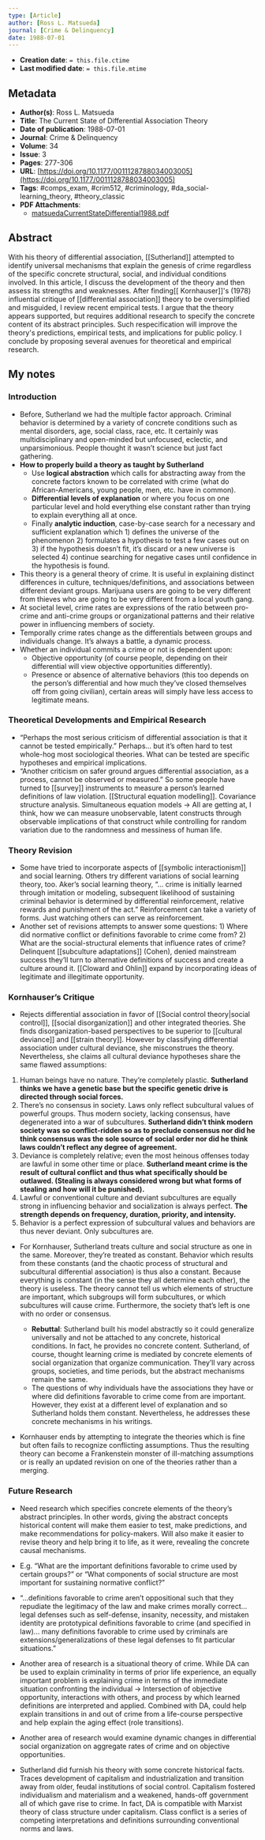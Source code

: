 ```yaml
---
type: [Article]
author: [Ross L. Matsueda]
journal: [Crime & Delinquency]
date: 1988-07-01
---
```


* **Creation date**: `= this.file.ctime`
* **Last modified date**: `= this.file.mtime`

## Metadata

* **Author(s)**: Ross L. Matsueda
* **Title**: The Current State of Differential Association Theory
* **Date of publication**: 1988-07-01
* **Journal**: Crime & Delinquency
* **Volume**: 34
* **Issue**: 3
* **Pages**: 277-306
* **URL**: [https://doi.org/10.1177/0011128788034003005](https://doi.org/10.1177/0011128788034003005)
* **Tags**: #comps_exam, #crim512, #criminology, #da_social-learning_theory, #theory_classic
* **PDF Attachments**:
  * [matsuedaCurrentStateDifferential1988.pdf](zotero://open-pdf/library/items/IKIAS2VM)

## Abstract

With his theory of differential association, [[Sutherland]] attempted to identify universal mechanisms that explain the genesis of crime regardless of the specific concrete structural, social, and individual conditions involved. In this article, I discuss the development of the theory and then assess its strengths and weaknesses. After finding[[ Kornhauser]]'s (1978) influential critique of [[differential association]] theory to be oversimplified and misguided, I review recent empirical tests. I argue that the theory appears supported, but requires additional research to specify the concrete content of its abstract principles. Such respecification will improve the theory's predictions, empirical tests, and implications for public policy. I conclude by proposing several avenues for theoretical and empirical research.

## My notes

### Introduction

* Before, Sutherland we had the multiple factor approach. Criminal behavior is determined by a variety of concrete conditions such as mental disorders, age, social class, race, etc. It certainly was multidisciplinary and open-minded but unfocused, eclectic, and unparsimonious. People thought it wasn’t science but just fact gathering.
* **How to properly build a theory as taught by Sutherland**
	* Use **logical abstraction** which calls for abstracting away from the concrete factors known to be correlated with crime (what do African-Americans, young people, men, etc. have in common).
	* **Differential levels of explanation** or where you focus on one particular level and hold everything else constant rather than trying to explain everything all at once.
	* Finally **analytic induction**, case-by-case search for a necessary and sufficient explanation which 1) defines the universe of the phenomenon 2) formulates a hypothesis to test a few cases out on 3) if the hypothesis doesn’t fit, it’s discard or a new universe is selected 4) continue searching for negative cases until confidence in the hypothesis is found.
* This theory is a general theory of crime. It is useful in explaining distinct differences in culture, techniques/definitions, and associations between different deviant groups. Marijuana users are going to be very different from thieves who are going to be very different from a local youth gang.
* At societal level, crime rates are expressions of the ratio between pro-crime and anti-crime groups or organizational patterns and their relative power in influencing members of society.
* Temporally crime rates change as the differentials between groups and individuals change. It’s always a battle, a dynamic process.
* Whether an individual commits a crime or not is dependent upon:
	* Objective opportunity (of course people, depending on their differential will view objective opportunities differently).
	* Presence or absence of alternative behaviors (this too depends on the person’s differential and how much they’ve closed themselves off from going civilian), certain areas will simply have less access to legitimate means.

### Theoretical Developments and Empirical Research

* “Perhaps the most serious criticism of differential association is that it cannot be tested empirically.” Perhaps… but it’s often hard to test whole-hog most sociological theories. What can be tested are specific hypotheses and empirical implications.
* “Another criticism on safer ground argues differential association, as a process, cannot be observed or measured.” So some people have turned to [[survey]] instruments to measure a person’s learned definitions of law violation. [[Structural equation modelling]]. Covariance structure analysis. Simultaneous equation models -> All are getting at, I think, how we can measure unobservable, latent constructs through observable implications of that construct while controlling for random variation due to the randomness and messiness of human life.

### Theory Revision

* Some have tried to incorporate aspects of [[symbolic interactionism]] and social learning. Others try different variations of social learning theory, too. Aker’s social learning theory, “... crime is initially learned through imitation or modeling, subsequent likelihood of sustaining criminal behavior is determined by differential reinforcement, relative rewards and punishment of the act.” Reinforcement can take a variety of forms. Just watching others can serve as reinforcement.
* Another set of revisions attempts to answer some questions: 1) Where did normative conflict or definitions favorable to crime come from? 2) What are the social-structural elements that influence rates of crime? Delinquent [[subculture adaptations]] (Cohen), denied mainstream success they’ll turn to alternative definitions of success and create a culture around it. [[Cloward and Ohlin]] expand by incorporating ideas of legitimate and illegitimate opportunity.

### Kornhauser’s Critique

* Rejects differential association in favor of [[Social control theory|social control]], [[social disorganization]] and other integrated theories. She finds disorganization-based perspectives to be superior to [[cultural deviance]] and [[strain theory]]. However by classifying differential association under cultural deviance, she misconstrues the theory. Nevertheless, she claims all cultural deviance hypotheses share the same flawed assumptions:

1. Human beings have no nature. They’re completely plastic. **Sutherland thinks we have a genetic base but the specific genetic drive is directed through social forces.**
2. There’s no consensus in society. Laws only reflect subcultural values of powerful groups. Thus modern society, lacking consensus, have degenerated into a war of subcultures. **Sutherland didn’t think modern society was so conflict-ridden so as to preclude consensus nor did he think consensus was the sole source of social order nor did he think laws couldn’t reflect any degree of agreement.**
3. Deviance is completely relative; even the most heinous offenses today are lawful in some other time or place. **Sutherland meant crime is the result of cultural conflict and thus what specifically should be outlawed. (Stealing is always considered wrong but what forms of stealing and how will it be punished).**
4. Lawful or conventional culture and deviant subcultures are equally strong in influencing behavior and socialization is always perfect. **The strength depends on frequency, duration, priority, and intensity.**
5. Behavior is a perfect expression of subcultural values and behaviors are thus never deviant. Only subcultures are.

* For Kornhauser, Sutherland treats culture and social structure as one in the same. Moreover, they’re treated as constant. Behavior which results from these constants (and the chaotic process of structural and subcultural differential association) is thus also a constant. Because everything is constant (in the sense they all determine each other), the theory is useless. The theory cannot tell us which elements of structure are important, which subgroups will form subcultures, or which subcultures will cause crime. Furthermore, the society that’s left is one with no order or consensus.
	* **Rebuttal**: Sutherland built his model abstractly so it could generalize universally and not be attached to any concrete, historical conditions. In fact, he provides no concrete content. Sutherland, of course, thought learning crime is mediated by concrete elements of social organization that organize communication. They’ll vary across groups, societies, and time periods, but the abstract mechanisms remain the same.
	* The questions of why individuals have the associations they have or where did definitions favorable to crime come from are important. However, they exist at a different level of explanation and so Sutherland holds them constant. Nevertheless, he addresses these concrete mechanisms in his writings.

* Kornhauser ends by attempting to integrate the theories which is fine but often fails to recognize conflicting assumptions. Thus the resulting theory can become a Frankenstein monster of ill-matching assumptions or is really an updated revision on one of the theories rather than a merging.

### Future Research

* Need research which specifies concrete elements of the theory’s abstract principles. In other words, giving the abstract concepts historical content will make them easier to test, make predictions, and make recommendations for policy-makers. Will also make it easier to revise theory and help bring it to life, as it were, revealing the concrete causal mechanisms.
  
* E.g. “What are the important definitions favorable to crime used by certain groups?” or “What components of social structure are most important for sustaining normative conflict?”
  
* “...definitions favorable to crime aren’t oppositional such that they repudiate the legitimacy of the law and make crimes morally correct… legal defenses such as self-defense, insanity, necessity, and mistaken identity are prototypical definitions favorable to crime (and specified in law)... many definitions favorable to crime used by criminals are extensions/generalizations of these legal defenses to fit particular situations.”
  
* Another area of research is a situational theory of crime. While DA can be used to explain criminality in terms of prior life experience, an equally important problem is explaining crime in terms of the immediate situation confronting the individual -> Intersection of objective opportunity, interactions with others, and process by which learned definitions are interpreted and applied. Combined with DA, could help explain transitions in and out of crime from a life-course perspective and help explain the aging effect (role transitions).
  
* Another area of research would examine dynamic changes in differential social organization on aggregate rates of crime and on objective opportunities.
  
* Sutherland did furnish his theory with some concrete historical facts. Traces development of capitalism and industrialization and transition away from older, feudal institutions of social control. Capitalism fostered individualism and materialism and a weakened, hands-off government all of which gave rise to crime. In fact, DA is compatible with Marxist theory of class structure under capitalism. Class conflict is a series of competing interpretations and definitions surrounding conventional norms and laws.